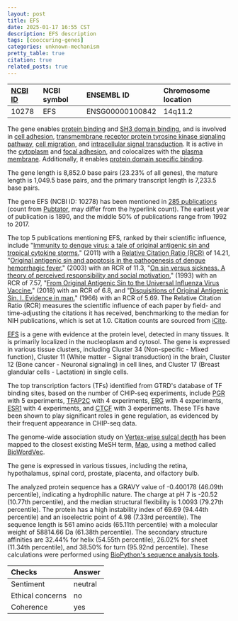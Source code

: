 ```yaml
---
layout: post
title: EFS
date: 2025-01-17 16:55 CST
description: EFS description
tags: [cooccuring-genes]
categories: unknown-mechanism
pretty_table: true
citation: true
related_posts: true
---
```




| [NCBI ID](https://www.ncbi.nlm.nih.gov/gene/10278) | NCBI symbol | ENSEMBL ID | Chromosome location |
| :-------- | :------- | :-------- | :------- |
| 10278  | EFS | ENSG00000100842 | 14q11.2 |



The gene enables [protein binding](https://amigo.geneontology.org/amigo/term/GO:0005515) and [SH3 domain binding](https://amigo.geneontology.org/amigo/term/GO:0017124), and is involved in [cell adhesion](https://amigo.geneontology.org/amigo/term/GO:0007155), [transmembrane receptor protein tyrosine kinase signaling pathway](https://amigo.geneontology.org/amigo/term/GO:0007169), [cell migration](https://amigo.geneontology.org/amigo/term/GO:0016477), and [intracellular signal transduction](https://amigo.geneontology.org/amigo/term/GO:0035556). It is active in the [cytoplasm](https://amigo.geneontology.org/amigo/term/GO:0005737) and [focal adhesion](https://amigo.geneontology.org/amigo/term/GO:0005925), and colocalizes with the [plasma membrane](https://amigo.geneontology.org/amigo/term/GO:0005886). Additionally, it enables [protein domain specific binding](https://amigo.geneontology.org/amigo/term/GO:0019904).


The gene length is 8,852.0 base pairs (23.23% of all genes), the mature length is 1,049.5 base pairs, and the primary transcript length is 7,233.5 base pairs.


The gene EFS (NCBI ID: 10278) has been mentioned in [285 publications](https://pubmed.ncbi.nlm.nih.gov/?term=%22EFS%22) (count from [Pubtator](https://academic.oup.com/nar/article/47/W1/W587/5494727), may differ from the hyperlink count). The earliest year of publication is 1890, and the middle 50% of publications range from 1992 to 2017.


The top 5 publications mentioning EFS, ranked by their scientific influence, include "[Immunity to dengue virus: a tale of original antigenic sin and tropical cytokine storms.](https://pubmed.ncbi.nlm.nih.gov/21760609)" (2011) with a [Relative Citation Ratio (RCR)](https://journals.plos.org/plosbiology/article?id=10.1371/journal.pbio.1002541) of 14.21, "[Original antigenic sin and apoptosis in the pathogenesis of dengue hemorrhagic fever.](https://pubmed.ncbi.nlm.nih.gov/12808447)" (2003) with an RCR of 11.3, "[On sin versus sickness. A theory of perceived responsibility and social motivation.](https://pubmed.ncbi.nlm.nih.gov/8214914)" (1993) with an RCR of 7.57, "[From Original Antigenic Sin to the Universal Influenza Virus Vaccine.](https://pubmed.ncbi.nlm.nih.gov/28867526)" (2018) with an RCR of 6.8, and "[Disquisitions of Original Antigenic Sin. I. Evidence in man.](https://pubmed.ncbi.nlm.nih.gov/5922742)" (1966) with an RCR of 5.69. The Relative Citation Ratio (RCR) measures the scientific influence of each paper by field- and time-adjusting the citations it has received, benchmarking to the median for NIH publications, which is set at 1.0. Citation counts are sourced from [iCite](https://icite.od.nih.gov).


[EFS](https://www.proteinatlas.org/ENSG00000100842-EFS) is a gene with evidence at the protein level, detected in many tissues. It is primarily localized in the nucleoplasm and cytosol. The gene is expressed in various tissue clusters, including Cluster 34 (Non-specific - Mixed function), Cluster 11 (White matter - Signal transduction) in the brain, Cluster 12 (Bone cancer - Neuronal signaling) in cell lines, and Cluster 17 (Breast glandular cells - Lactation) in single cells.


The top transcription factors (TFs) identified from GTRD's database of TF binding sites, based on the number of CHIP-seq experiments, include [PGR](https://www.ncbi.nlm.nih.gov/gene/5241) with 5 experiments, [TFAP2C](https://www.ncbi.nlm.nih.gov/gene/7022) with 4 experiments, [ERG](https://www.ncbi.nlm.nih.gov/gene/2078) with 4 experiments, [ESR1](https://www.ncbi.nlm.nih.gov/gene/2099) with 4 experiments, and [CTCF](https://www.ncbi.nlm.nih.gov/gene/10664) with 3 experiments. These TFs have been shown to play significant roles in gene regulation, as evidenced by their frequent appearance in CHIP-seq data.




The genome-wide association study on [Vertex-wise sulcal depth](https://pubmed.ncbi.nlm.nih.gov/34910505) has been mapped to the closest existing MeSH term, [Map](https://meshb.nlm.nih.gov/record/ui?ui=D019532), using a method called [BioWordVec](https://www.nature.com/articles/s41597-019-0055-0).


The gene is expressed in various tissues, including the retina, hypothalamus, spinal cord, prostate, placenta, and olfactory bulb.




The analyzed protein sequence has a GRAVY value of -0.400178 (46.09th percentile), indicating a hydrophilic nature. The charge at pH 7 is -20.52 (10.77th percentile), and the median structural flexibility is 1.0093 (79.27th percentile). The protein has a high instability index of 69.69 (94.44th percentile) and an isoelectric point of 4.98 (7.33rd percentile). The sequence length is 561 amino acids (65.11th percentile) with a molecular weight of 58814.66 Da (61.38th percentile). The secondary structure affinities are 32.44% for helix (54.55th percentile), 26.02% for sheet (11.34th percentile), and 38.50% for turn (95.92nd percentile). These calculations were performed using [BioPython's sequence analysis tools](https://biopython.org/docs/1.75/api/Bio.SeqUtils.ProtParam.html).





| Checks    | Answer |
| :-------- | :------- |
| Sentiment  | neutral   |
| Ethical concerns | no     |
| Coherence    | yes    |